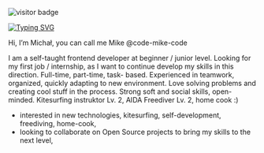 


![visitor badge](https://visitor-badge.laobi.icu/badge?page_id=code-mike-code.visitor-badge)



[![Typing SVG](https://readme-typing-svg.demolab.com/?lines=Hello,+im+Mike+😀;Junior+Frontend+Developer+💻)](https://git.io/typing-svg)



Hi, I’m Michał, you can call me Mike @code-mike-code

I am a self-taught frontend developer at beginner / junior level. 
Looking for my first job / internship, as I want to continue develop my skills in this direction. 
Full-time, part-time, task- based. Experienced in teamwork, organized, quickly adapting to new environment. 
Love solving problems and creating cool stuff in the process. Strong soft and social skills, open-minded. 
Kitesurfing instruktor Lv. 2, AIDA Freediver Lv. 2, home cook :)

- interested in new technologies, kitesurfing, self-development, freediving, home-cook,
- looking to collaborate on Open Source projects to bring my skills to the next level,


